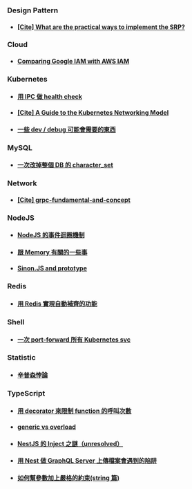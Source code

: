 ### Design Pattern

- #### [[Cite] What are the practical ways to implement the SRP?](https://softwareengineering.stackexchange.com/questions/158845/what-are-the-practical-ways-to-implement-the-srp)

### Cloud

- #### [Comparing Google IAM with AWS IAM](./cloud/iam-comparison/note.md)

### Kubernetes

- #### [用 IPC 做 health check](./kubernetes/ipc-health-check/note.md)

- #### [[Cite] A Guide to the Kubernetes Networking Model](https://sookocheff.com/post/kubernetes/understanding-kubernetes-networking-model/#kubernetes-basic)

- #### [一些 dev / debug 可能會需要的東西](./kubernetes//dev-debug-util/note.md)

### MySQL

- #### [一次改掉整個 DB 的 character_set](./mysql/update-character-set/note.md)

### Network

- #### [[Cite] grpc-fundamental-and-concept](https://medium.com/swlh/grpc-fundamental-and-concept-93414d7956df)

### NodeJS

- #### [NodeJS 的事件迴圈機制](./nodejs/event-loop/note.md)

- #### [跟 Memory 有關的一些事](./nodejs/memory/note.md)

- #### [Sinon.JS and prototype](./nodejs/sinon-prototype/note.md)

### Redis

- #### [用 Redis 實現自動補齊的功能](./redis/auto-complete/note.md)

### Shell

- #### [一次 port-forward 所有 Kubernetes svc](./shell/kubectl-port-forward/note.md)

### Statistic

- #### [辛普森悖論](./statistic/simpson-paradox/note.md)

### TypeScript

- #### [用 decorator 來限制 function 的呼叫次數](./typescript/decorator-once/note.md)

- #### [generic vs overload](./typescript/generic-vs-overload/note.md)

- #### [NestJS 的 Inject 之謎（unresolved）](./typescript/injection-of-nest/note.md)

- #### [用 Nest 做 GraphQL Server 上傳檔案會遇到的陷阱 ](./typescript/nest-gql-upload/note.md)

- #### [如何幫參數加上嚴格的約束(string 篇)](./typescript/parameter-constraint/note.md)
